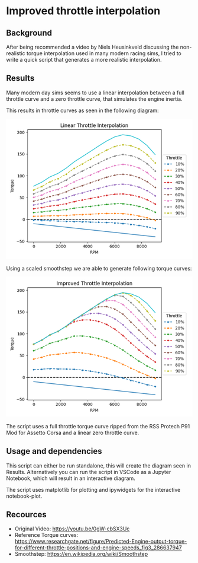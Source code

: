 # Improved throttle interpolation

## Background
After being recommended a video by Niels Heusinkveld discussing the non-realistic torque interpolation used in many modern racing sims, I tried to write a quick script that generates a more realistic interpolation.

## Results
Many modern day sims seems to use a linear interpolation between a full throttle curve and a zero throttle curve, that simulates the engine inertia.

This results in throttle curves as seen in the following diagram:

![Linear interpolation](./Results/LinearThrottleInterpolation.png)

Using a scaled smoothstep we are able to generate following torque curves:

![Non linear interpolation](./Results/ImprovedThrottleInterpolation.png)

The script uses a full throttle torque curve ripped from the RSS Protech P91 Mod for Assetto Corsa and a linear zero throttle curve.

## Usage and dependencies
This script can either be run standalone, this will create the diagram seen in Results.
Alternatively you can run the script in VSCode as a Jupyter Notebook, which will result in an interactive diagram.

The script uses matplotlib for plotting and ipywidgets for the interactive notebook-plot.

## Recources
- Original Video: https://youtu.be/0gW-cbSX3Uc
- Reference Torque curves: https://www.researchgate.net/figure/Predicted-Engine-output-torque-for-different-throttle-positions-and-engine-speeds_fig3_286637947
- Smoothstep: https://en.wikipedia.org/wiki/Smoothstep